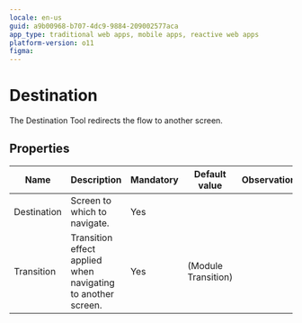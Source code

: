 ```yaml
---
locale: en-us
guid: a9b00968-b707-4dc9-9884-209002577aca
app_type: traditional web apps, mobile apps, reactive web apps
platform-version: o11
figma:
---
```


# Destination

The Destination Tool redirects the flow to another screen.

## Properties

<table markdown="1">
<thead>
<tr>
<th>Name</th>
<th>Description</th>
<th>Mandatory</th>
<th>Default value</th>
<th>Observations</th>
</tr>
</thead>
<tbody>
<tr>
<td title="Destination">Destination</td>
<td>Screen to which to navigate.</td>
<td>Yes</td>
<td></td>
<td></td>
</tr>
<tr>
<td title="Transition">Transition</td>
<td>Transition effect applied when navigating to another screen.</td>
<td>Yes</td>
<td>(Module Transition)</td>
<td></td>
</tr>
</tbody>
</table>

